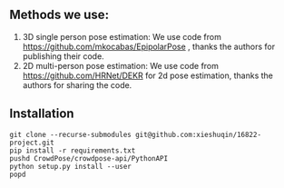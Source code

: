 ## Methods we use:
1. 3D single person pose estimation:
    We use code from https://github.com/mkocabas/EpipolarPose , thanks the authors for publishing their code.
2. 2D multi-person pose estimation:
    We use code from https://github.com/HRNet/DEKR for 2d pose estimation, thanks the authors for sharing the code. 


## Installation
```
git clone --recurse-submodules git@github.com:xieshuqin/16822-project.git
pip install -r requirements.txt
pushd CrowdPose/crowdpose-api/PythonAPI
python setup.py install --user
popd
```
